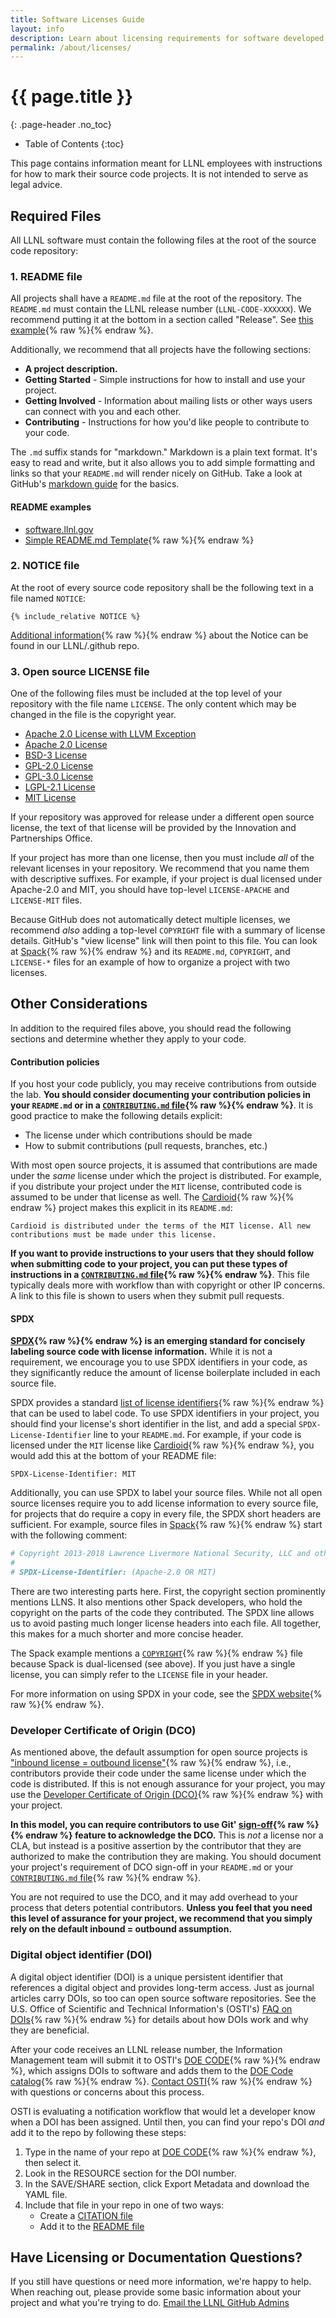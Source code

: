 ```yaml
---
title: Software Licenses Guide
layout: info
description: Learn about licensing requirements for software developed at Lawrence Livermore National Laboratory.
permalink: /about/licenses/
---
```


# {{ page.title }}
{: .page-header .no_toc}

* Table of Contents
{:toc}

<!-- START: Info box -->
This page contains information meant for LLNL employees with instructions for
how to mark their source code projects. It is not intended to serve as legal
advice.
<!-- END: Info box -->

## Required Files

All LLNL software must contain the following files at the root of the source
code repository:

### 1. README file

All projects shall have a `README.md` file at the root of the repository. The `README.md` must contain the LLNL release number (`LLNL-CODE-XXXXXX`). We recommend putting it at the bottom in a section called "Release".  See [this example](https://github.com/spack/spack#release){% raw %}{% endraw %}.

Additionally, we recommend that all projects have the following sections:

* **A project description.**
* **Getting Started** - Simple instructions for how to install and use your project.
* **Getting Involved** - Information about mailing lists or other ways users can connect with you and each other.
* **Contributing** - Instructions for how you'd like people to contribute to your code.

The `.md` suffix stands for "markdown."  Markdown is a plain text format. It's easy to read and write, but it also allows you to add simple formatting and links so that your `README.md` will render nicely on GitHub. Take a look at GitHub's
[markdown guide](https://guides.github.com/features/mastering-markdown/) for the basics. 

#### README examples
<!-- START: Buttons -->
* [software.llnl.gov](https://software.llnl.gov)
* [Simple README.md Template](https://gist.github.com/PurpleBooth/109311bb0361f32d87a2){% raw %}{% endraw %}
<!-- END: Buttons -->

### 2. NOTICE file

At the root of every source code repository shall be the following text in a file named `NOTICE`:

```
{% include_relative NOTICE %}
```

[Additional information](https://github.com/LLNL/.github/tree/main/community-health/NOTICE.md){% raw %}{% endraw %} about the Notice can be found in our LLNL/.github repo.

### 3. Open source LICENSE file

One of the following files must be included at the top level of your repository with the file name `LICENSE`. The only content which may be changed in the file is the copyright year.

<!-- START: Quicklink boxes -->
* [Apache 2.0 License with LLVM Exception](/pages/about/licenses/apache-2.0-llvm-exception.txt)
* [Apache 2.0 License](/pages/about/licenses/apache-2.0.txt)
* [BSD-3 License](/pages/about/licenses/bsd-3-clause.txt)
* [GPL-2.0 License](/pages/about/licenses/gpl-2.0.txt)
* [GPL-3.0 License](/pages/about/licenses/gpl-3.0.txt)
* [LGPL-2.1 License](/pages/about/licenses/lgpl-2.1.txt)
* [MIT License](/pages/about/licenses/mit.txt)
<!-- END: Quicklink boxes -->

If your repository was approved for release under a different open source license, the text of that license will be provided by the Innovation and Partnerships Office.

If your project has more than one license, then you must include *all* of the relevant licenses in your repository.  We recommend that you name them with descriptive suffixes.  For example, if your project is dual licensed under Apache-2.0 and MIT, you should have top-level `LICENSE-APACHE` and `LICENSE-MIT` files. 

Because GitHub does not automatically detect multiple licenses, we recommend *also* adding a top-level `COPYRIGHT` file with a summary of license details. GitHub's "view license" link will then point to this file.  You can look at [Spack](https://github.com/spack/spack){% raw %}{% endraw %} and its `README.md`, `COPYRIGHT`, and `LICENSE-*` files for an example of how to organize a project with two licenses.

## Other Considerations

In addition to the required files above, you should read the following sections and determine whether they apply to your code.

#### Contribution policies

If you host your code publicly, you may receive contributions from outside the lab. **You should consider documenting your contribution policies in your `README.md` or in a [`CONTRIBUTING.md` file](https://github.com/LLNL/.github/blob/main/community-health/CONTRIBUTING.md){% raw %}{% endraw %}**. It is good practice to make the following details explicit:

* The license under which contributions should be made
* How to submit contributions (pull requests, branches, etc.)

With most open source projects, it is assumed that contributions are made under the *same* license under which the project is distributed. For example, if you distribute your project under the `MIT` license, contributed code is assumed to be under that license as well. The [Cardioid](https://github.com/llnl/cardioid){% raw %}{% endraw %} project makes this explicit in its `README.md`:

```
Cardioid is distributed under the terms of the MIT license. All new contributions must be made under this license.
```

**If you want to provide instructions to your users that they should follow when submitting code to your project, you can put these types of instructions in a [`CONTRIBUTING.md` file](https://help.github.com/articles/setting-guidelines-for-repository-contributors/){% raw %}{% endraw %}**. This file typically deals more with workflow than with copyright or other IP concerns. A link to this file is shown to users when they submit pull requests.

#### SPDX

**[SPDX](https://spdx.org/){% raw %}{% endraw %} is an emerging standard for concisely labeling source code with license information.** While it is not a requirement, we encourage you to use SPDX identifiers in your code, as they significantly reduce the amount of license boilerplate included in each source file.

SPDX provides a standard [list of license identifiers](https://spdx.dev/ids/){% raw %}{% endraw %} that can be used to label code.  To use SPDX identifiers in your project, you should find your license's short identifier in the list, and add a special `SPDX-License-Identifier` line to your `README.md`. For example, if your code is licensed under the `MIT` license like [Cardioid](https://github.com/llnl/cardioid){% raw %}{% endraw %}, you would add this at the bottom of your README file:

```
SPDX-License-Identifier: MIT
```

Additionally, you can use SPDX to label your source files. While not all open source licenses require you to add license information to every source file, for projects that do require a copy in every file, the SPDX short headers are sufficient. For example, source files in [Spack](https://github.com/spack/spack){% raw %}{% endraw %} start with the following comment:

```python
# Copyright 2013-2018 Lawrence Livermore National Security, LLC and other Spack Project Developers. See the top-level COPYRIGHT file for details.
#
# SPDX-License-Identifier: (Apache-2.0 OR MIT)
```

There are two interesting parts here. First, the copyright section prominently mentions LLNS. It also mentions other Spack developers, who hold the copyright on the parts of the code they contributed. The SPDX line allows us to avoid pasting much longer license headers into each file.  All together, this makes for a much shorter and more concise header.

The Spack example mentions a [`COPYRIGHT`](https://github.com/spack/spack/blob/develop/COPYRIGHT){% raw %}{% endraw %} file because Spack is dual-licensed (see above). If you just have a single license, you can simply refer to the `LICENSE` file in your header.

For more information on using SPDX in your code, see the [SPDX website](https://spdx.org/licenses/){% raw %}{% endraw %}.

### Developer Certificate of Origin (DCO)

As mentioned above, the default assumption for open source projects is ["inbound license = outbound license"](https://opensource.guide/legal/){% raw %}{% endraw %}, i.e., contributors provide their code under the same license under which the code is distributed. If this is not enough assurance for your project, you may use the [Developer Certificate of Origin (DCO)](https://developercertificate.org/){% raw %}{% endraw %} with your project.

**In this model, you can require contributors to use Git' [sign-off](https://stackoverflow.com/questions/1962094/what-is-the-sign-off-feature-in-git-for){% raw %}{% endraw %} feature to acknowledge the DCO.** This is *not* a license nor a CLA, but instead is a positive assertion by the contributor that they are authorized to make the contribution they are making. You should document your project's requirement of DCO sign-off in your `README.md` or your [`CONTRIBUTING.md` file](https://help.github.com/articles/setting-guidelines-for-repository-contributors/){% raw %}{% endraw %}.

You are not required to use the DCO, and it may add overhead to your process that deters potential contributors. **Unless you feel that you need this level of assurance for your project, we recommend that you simply rely on the default inbound = outbound assumption.**

### Digital object identifier (DOI)

A digital object identifier (DOI) is a unique persistent identifier that references a digital object and provides long-term access. Just as journal articles carry DOIs, so too can open source software repositories. See the U.S. Office of Scientific and Technical Information's (OSTI's) [FAQ on DOIs](https://www.osti.gov/doecode/FAQs#what-is-a-doi){% raw %}{% endraw %} for details about how DOIs work and why they are beneficial.

After your code receives an LLNL release number, the Information Management team will submit it to OSTI's [DOE CODE](https://www.osti.gov/doecode/FAQs#what-is){% raw %}{% endraw %}, which assigns DOIs to software and adds them to the [DOE Code catalog](https://www.osti.gov/doecode/){% raw %}{% endraw %}. [Contact OSTI](https://www.osti.gov/doecode/contact){% raw %}{% endraw %} with questions or concerns about this process.

OSTI is evaluating a notification workflow that would let a developer know when a DOI has been assigned. Until then, you can find your repo's DOI *and* add it to the repo by following these steps:

1. Type in the name of your repo at [DOE CODE](https://www.osti.gov/doecode/){% raw %}{% endraw %}, then select it.
2. Look in the RESOURCE section for the DOI number.
3. In the SAVE/SHARE section, click Export Metadata and download the YAML file.
4. Include that file in your repo in one of two ways:
    * Create a [CITATION file](https://citation-file-format.github.io/)
    * Add it to the [README file](https://guides.github.com/activities/citable-code/)

<!-- START: CTA -->
## Have Licensing or Documentation Questions?
If you still have questions or need more information, we're happy to help. When reaching out, please provide some basic information about your project and what you're trying to do.
[Email the LLNL GitHub Admins](mailto:github-admin@llnl.gov)
<!-- END: CTA -->
